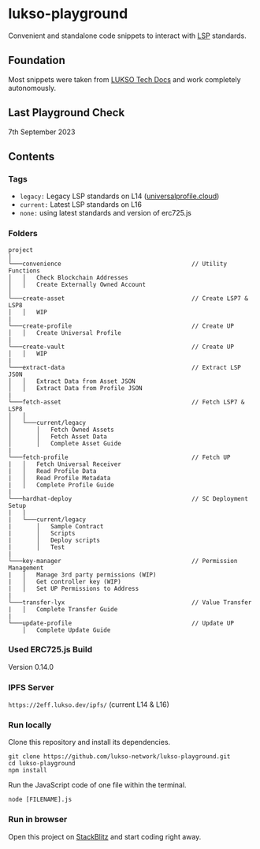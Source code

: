 # lukso-playground

Convenient and standalone code snippets to interact with [LSP](https://docs.lukso.tech/standards/standards-roadmap) standards.

## Foundation

Most snippets were taken from [LUKSO Tech Docs](https://docs.lukso.tech/) and work completely autonomously.

## Last Playground Check

7th September 2023

## Contents

### Tags

- `legacy:` Legacy LSP standards on L14 ([universalprofile.cloud](https://universalprofile.cloud/))
- `current:` Latest LSP standards on L16
- `none:` using latest standards and version of erc725.js

### Folders

```
project
│
└───convenience                                     // Utility Functions
│   │   Check Blockchain Addresses
│   │   Create Externally Owned Account
│
└───create-asset                                    // Create LSP7 & LSP8
│   │   WIP
|
└───create-profile                                  // Create UP
│   │   Create Universal Profile
|
└───create-vault                                    // Create UP
│   │   WIP
|
└───extract-data                                    // Extract LSP JSON
│   │   Extract Data from Asset JSON
│   │   Extract Data from Profile JSON
|
└───fetch-asset                                     // Fetch LSP7 & LSP8
│   │
│   └───current/legacy
│       │   Fetch Owned Assets
│       │   Fetch Asset Data
│       │   Complete Asset Guide
|
└───fetch-profile                                   // Fetch UP
|   │   Fetch Universal Receiver
|   │   Read Profile Data
|   │   Read Profile Metadata
|   │   Complete Profile Guide
|
└───hardhat-deploy                                  // SC Deployment Setup
|   |
|   └───current/legacy
|       │   Sample Contract
|       │   Scripts
|       │   Deploy scripts
|       │   Test
|
└───key-manager                                     // Permission Management
|   │   Manage 3rd party permissions (WIP)
|   │   Get controller key (WIP)
|   │   Set UP Permissions to Address
|
└───transfer-lyx                                    // Value Transfer
|   │   Complete Transfer Guide
|
└───update-profile                                  // Update UP
    │   Complete Update Guide

```

### Used ERC725.js Build

Version 0.14.0

### IPFS Server

`https://2eff.lukso.dev/ipfs/` (current L14 & L16)

### Run locally

Clone this repository and install its dependencies.

```
git clone https://github.com/lukso-network/lukso-playground.git
cd lukso-playground
npm install
```

Run the JavaScript code of one file within the terminal.

```
node [FILENAME].js
```

### Run in browser

Open this project on [StackBlitz](https://stackblitz.com/github/lukso-network/lukso-playground) and start coding right away.
